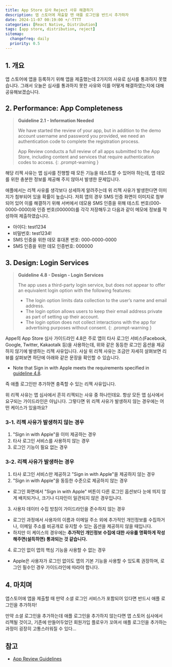```yaml
---
title: App Store 심사 Reject 사유 해결하기
description: 앱 스토어에 제출할 땐 애플 로그인을 반드시 추가하자
date: 2024-11-07 00:19:00 +/-TTTT
categories: [React Native, Distribution]
tags: [app store, distribution, reject]
sitemap:
  changefreq: daily
  priority: 0.5
---
```


## 1. 개요

앱 스토어에 앱을 등록하기 위해 앱을 제출했는데 2가지의 사유로 심사를 통과하지 못했습니다. 그래서 오늘은 심사를 통과하지 못한 사유와 이를 어떻게 해결하였는지에 대해 공유해보겠습니다.

## 2. Performance: App Completeness

> **Guideline 2.1 - Information Needed**
> 
> We have started the review of your app, but in addition to the demo account username and password you provided, we need an authentication code to complete the registration process.
> 
> App Review conducts a full review of all apps submitted to the App Store, including content and services that require authentication codes to access.
{: .prompt-warning }

해당 리젝 사유는 앱 심사를 진행할 때 모든 기능을 테스트할 수 있어야 하는데, 앱 데모를 위한 충분한 정보를 제공해 주지 않아서 발생한 문제입니다.

애플에서는 리젝 사유를 생각보다 상세하게 알려주는데 위 리젝 사유가 발생한다면 이미지가 첨부되어 있을 확률이 높습니다. 저희 앱의 경우 SMS 인증 화면이 이미지로 첨부되어 있어 이를 해결하기 위해 서버에서 데모용 SMS 인증을 위해 테스트 번호(000-0000-0000)와 인증 번호(000000)를 각각 저장해두고 다음과 같이 메모에 정보를 작성하여 제출하였습니다.

- 아이디: test1234
- 비밀번호: test1234!
- SMS 인증을 위한 데모 휴대폰 번호: 000-0000-0000
- SMS 인증을 위한 데모 인증번호: 000000

## 3. Design: Login Services

> **Guideline 4.8 - Design - Login Services**
>
> The app uses a third-party login service, but does not appear to offer an equivalent login option with the following features:
> 
> - The login option limits data collection to the user’s name and email address.
> - The login option allows users to keep their email address private as part of setting up their account.
> - The login option does not collect interactions with the app for advertising purposes without consent. 
{: .prompt-warning }

Appe의 App Store 심사 가이드라인 4.8은 주로 앱이 타사 로그인 서비스(Facebook, Google, Twitter, Kakaotalk 등)을 사용하는데, 위와 같은 동등한 로그인 옵션을 제공하지 않기에 발생하는 리젝 사유입니다. 사실 위 리젝 사유는 조금만 자세히 살펴보면 리뷰를 살펴보면 하단에 아래와 같은 문장을 확인할 수 있습니다.

- Note that Sign in with Apple meets the requirements specified in [guideline 4.8](https://developer.apple.com/app-store/review/guidelines/#login-services).

즉 애플 로그인만 추가하면 충족할 수 있는 리젝 사유입니다. 

위 리젝 사유는 앱 심사에서 흔히 리젝되는 사유 중 하나인데요. 항상 모든 앱 심사에서 요구되는 가이드라인은 아닙니다. 그렇다면 위 리젝 사유가 발생하지 않는 경우에는 어떤 케이스가 있을까요?

### 3-1. 리젝 사유가 발생하지 않는 경우

1. "Sign in with Apple"을 이미 제공하는 경우
2. 타사 로그인 서비스를 사용하지 않는 경우
3. 로그인 기능이 필요 없는 경우

### 3-2. 리젝 사유가 발생하는 경우

1. 타사 로그인 서비스만 제공하고 "Sign in with Apple"을 제공하지 않는 경우
2. "Sign in with Apple"을 동등한 수준으로 제공하지 않는 경우
  - 로그인 화면에서 "Sign in with Apple" 버튼이 다른 로그인 옵션보다 눈에 띄지 않게 배치되거나, 크기나 디자인이 일관되지 않은 경우입니다.
3. 사용자 데이터 수집 방침이 가이드라인을 준수하지 않는 경우
  - 로그인 과정에서 사용자의 이름과 이메일 주소 외에 추가적인 개인정보를 수집하거나, 이메일 주소를 비공개로 유지할 수 있는 옵션을 제공하지 않을 때입니다.
  - 하지만 이 케이스의 경우에는 **추가적인 개인정보 수집에 대한 사유를 명확하게 작성해주면(설득하면) 통과되는 것 같습니다.**
4. 로그인 없이 앱의 핵심 기능을 사용할 수 없는 경우
  - Apple은 사용자가 로그인 없이도 앱의 기본 기능을 사용할 수 있도록 권장하며, 로그인 필수인 경우 가이드라인에 따라야 합니다.

## 4. 마치며

앱스토어에 앱을 제출할 때 만약 소셜 로그인 서비스가 포함되어 있다면 반드시 애플 로그인을 추가하자!

만약 소셜 로그인을 추가하는데 애플 로그인을 추가하지 않는다면 앱 스토어 심사에서 리젝될 것이고, 기존에 만들어두었던 회원가입 플로우가 꼬여서 애플 로그인을 추가하는 과정이 굉장히 고통스러워질 수 있다...

## 참고

- [App Review Guidelines](https://developer.apple.com/app-store/review/guidelines/)
